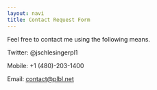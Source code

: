 ```yaml
---
layout: navi
title: Contact Request Form
---
```


Feel free to contact me using the following means.

Twitter: @jschlesingerpl1

Mobile: +1 (480)-203-1400

Email: contact@plbl.net
